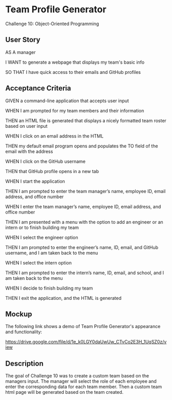 # Team Profile Generator

Challenge 10: Object-Oriented Programming

## User Story

AS A manager

I WANT to generate a webpage that displays my team's basic info

SO THAT I have quick access to their emails and GitHub profiles


## Acceptance Criteria

GIVEN a command-line application that accepts user input

WHEN I am prompted for my team members and their information

THEN an HTML file is generated that displays a nicely formatted team roster based on user input

WHEN I click on an email address in the HTML

THEN my default email program opens and populates the TO field of the email with the address

WHEN I click on the GitHub username

THEN that GitHub profile opens in a new tab

WHEN I start the application

THEN I am prompted to enter the team manager’s name, employee ID, email address, and office number

WHEN I enter the team manager’s name, employee ID, email address, and office number

THEN I am presented with a menu with the option to add an engineer or an intern or to finish building my team

WHEN I select the engineer option

THEN I am prompted to enter the engineer’s name, ID, email, and GitHub username, and I am taken back to the menu

WHEN I select the intern option

THEN I am prompted to enter the intern’s name, ID, email, and school, and I am taken back to the menu

WHEN I decide to finish building my team

THEN I exit the application, and the HTML is generated


## Mockup

The following link shows a demo of Team Profile Generator's appearance and functionality:






https://drive.google.com/file/d/1e_k0LGY0daUwUw_CTvCo2E3H_1UqSZ0z/view






## Description
The goal of Challenge 10 was to create a custom team based on the managers input. The manager will select the role of each employee and enter the corresponding data for each team member. Then a custom team html page will be generated based on the team created.

